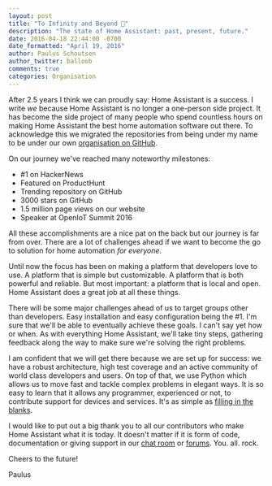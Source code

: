 ```yaml
---
layout: post
title: "To Infinity and Beyond 🚀"
description: "The state of Home Assistant: past, present, future."
date: 2016-04-18 22:44:00 -0700
date_formatted: "April 19, 2016"
author: Paulus Schoutsen
author_twitter: balloob
comments: true
categories: Organisation
---
```


After 2.5 years I think we can proudly say: Home Assistant is a success. I write _we_ because Home Assistant is no longer a one-person side project. It has become the side project of many people who spend countless hours on making Home Assistant the best home automation software out there. To acknowledge this we migrated the repositories from being under my name to be under our own [organisation on GitHub][gh-ha].

On our journey we've reached many noteworthy milestones:

 - #1 on HackerNews
 - Featured on ProductHunt
 - Trending repository on GitHub
 - 3000 stars on GitHub
 - 1.5 million page views on our website
 - Speaker at OpenIoT Summit 2016

All these accomplishments are a nice pat on the back but our journey is far from over. There are a lot of challenges ahead if we want to become the go to solution for home automation _for everyone_.

Until now the focus has been on making a platform that developers love to use. A platform that is simple but customizable. A platform that is both powerful and reliable. But most important: a platform that is local and open. Home Assistant does a great job at all these things.

There will be some major challenges ahead of us to target groups other than developers. Easy installation and easy configuration being the #1. I'm sure that we'll be able to eventually achieve these goals. I can't say yet how or when. As with everything Home Assistant, we'll take tiny steps, gathering feedback along the way to make sure we're solving the right problems.

I am confident that we will get there because we are set up for success: we have a robust architecture, high test coverage and an active community of world class developers and users. On top of that, we use Python which allows us to move fast and tackle complex problems in elegant ways. It is so easy to learn that it allows any programmer, experienced or not, to contribute support for devices and services. It's as simple as [filling in the blanks].

I would like to put out a big thank you to all our contributors who make Home Assistant what it is today. It doesn't matter if it is form of code, documentation or giving support in our [chat room] or [forums]. You. all. rock.

Cheers to the future!

Paulus

[gh-ha]: https://github.com/home-assistant/
[filling in the blanks]: /developers/platform_example_sensor/#code
[chat room]: https://discord.gg/c5DvZ4e
[forums]: https://community.home-assistant.io/
